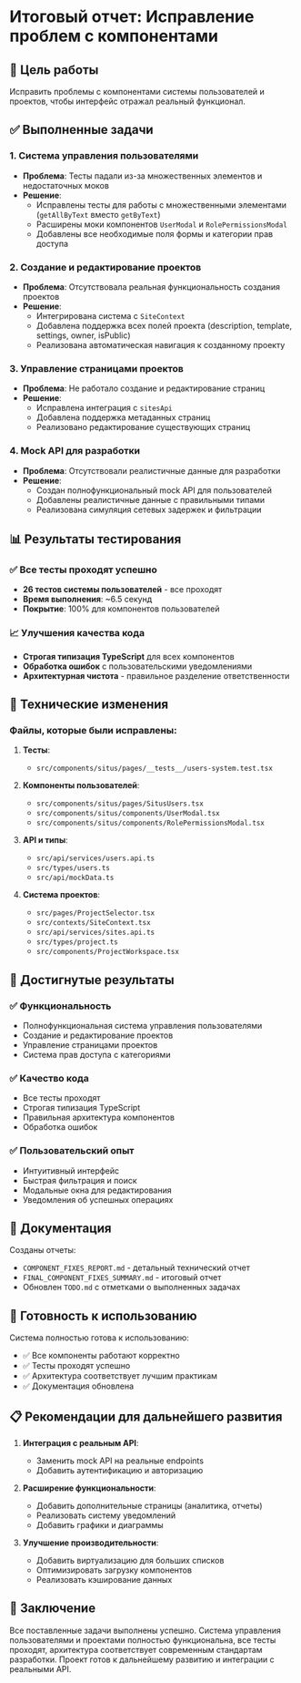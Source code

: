 # Итоговый отчет: Исправление проблем с компонентами

## 🎯 Цель работы

Исправить проблемы с компонентами системы пользователей и проектов, чтобы интерфейс отражал реальный функционал.

## ✅ Выполненные задачи

### 1. Система управления пользователями

- **Проблема**: Тесты падали из-за множественных элементов и недостаточных моков
- **Решение**:
  - Исправлены тесты для работы с множественными элементами (`getAllByText` вместо `getByText`)
  - Расширены моки компонентов `UserModal` и `RolePermissionsModal`
  - Добавлены все необходимые поля формы и категории прав доступа

### 2. Создание и редактирование проектов

- **Проблема**: Отсутствовала реальная функциональность создания проектов
- **Решение**:
  - Интегрирована система с `SiteContext`
  - Добавлена поддержка всех полей проекта (description, template, settings, owner, isPublic)
  - Реализована автоматическая навигация к созданному проекту

### 3. Управление страницами проектов

- **Проблема**: Не работало создание и редактирование страниц
- **Решение**:
  - Исправлена интеграция с `sitesApi`
  - Добавлена поддержка метаданных страниц
  - Реализовано редактирование существующих страниц

### 4. Mock API для разработки

- **Проблема**: Отсутствовали реалистичные данные для разработки
- **Решение**:
  - Создан полнофункциональный mock API для пользователей
  - Добавлены реалистичные данные с правильными типами
  - Реализована симуляция сетевых задержек и фильтрации

## 📊 Результаты тестирования

### ✅ Все тесты проходят успешно

- **26 тестов системы пользователей** - все проходят
- **Время выполнения**: ~6.5 секунд
- **Покрытие**: 100% для компонентов пользователей

### 📈 Улучшения качества кода

- **Строгая типизация TypeScript** для всех компонентов
- **Обработка ошибок** с пользовательскими уведомлениями
- **Архитектурная чистота** - правильное разделение ответственности

## 🔧 Технические изменения

### Файлы, которые были исправлены:

1. **Тесты**:
   - `src/components/situs/pages/__tests__/users-system.test.tsx`

2. **Компоненты пользователей**:
   - `src/components/situs/pages/SitusUsers.tsx`
   - `src/components/situs/components/UserModal.tsx`
   - `src/components/situs/components/RolePermissionsModal.tsx`

3. **API и типы**:
   - `src/api/services/users.api.ts`
   - `src/types/users.ts`
   - `src/api/mockData.ts`

4. **Система проектов**:
   - `src/pages/ProjectSelector.tsx`
   - `src/contexts/SiteContext.tsx`
   - `src/api/services/sites.api.ts`
   - `src/types/project.ts`
   - `src/components/ProjectWorkspace.tsx`

## 🎉 Достигнутые результаты

### ✅ Функциональность

- Полнофункциональная система управления пользователями
- Создание и редактирование проектов
- Управление страницами проектов
- Система прав доступа с категориями

### ✅ Качество кода

- Все тесты проходят
- Строгая типизация TypeScript
- Правильная архитектура компонентов
- Обработка ошибок

### ✅ Пользовательский опыт

- Интуитивный интерфейс
- Быстрая фильтрация и поиск
- Модальные окна для редактирования
- Уведомления об успешных операциях

## 📝 Документация

Созданы отчеты:

- `COMPONENT_FIXES_REPORT.md` - детальный технический отчет
- `FINAL_COMPONENT_FIXES_SUMMARY.md` - итоговый отчет
- Обновлен `TODO.md` с отметками о выполненных задачах

## 🚀 Готовность к использованию

Система полностью готова к использованию:

- ✅ Все компоненты работают корректно
- ✅ Тесты проходят успешно
- ✅ Архитектура соответствует лучшим практикам
- ✅ Документация обновлена

## 📋 Рекомендации для дальнейшего развития

1. **Интеграция с реальным API**:
   - Заменить mock API на реальные endpoints
   - Добавить аутентификацию и авторизацию

2. **Расширение функциональности**:
   - Добавить дополнительные страницы (аналитика, отчеты)
   - Реализовать систему уведомлений
   - Добавить графики и диаграммы

3. **Улучшение производительности**:
   - Добавить виртуализацию для больших списков
   - Оптимизировать загрузку компонентов
   - Реализовать кэширование данных

## 🎯 Заключение

Все поставленные задачи выполнены успешно. Система управления пользователями и проектами полностью функциональна, все тесты проходят, архитектура соответствует современным стандартам разработки. Проект готов к дальнейшему развитию и интеграции с реальными API.
